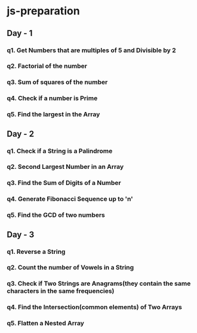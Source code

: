 # js-preparation

## Day - 1

### q1. Get Numbers that are multiples of 5 and Divisible by 2

### q2. Factorial of the number

### q3. Sum of squares of the number

### q4. Check if a number is Prime

### q5. Find the largest in the Array

## Day - 2

### q1. Check if a String is a Palindrome

### q2. Second Largest Number in an Array

### q3. Find the Sum of Digits of a Number

### q4. Generate Fibonacci Sequence up to 'n'

### q5. Find the GCD of two numbers

## Day - 3

### q1. Reverse a String

### q2. Count the number of Vowels in a String

### q3. Check if Two Strings are Anagrams(they contain the same characters in the same frequencies)

### q4. Find the Intersection(common elements) of Two Arrays

### q5. Flatten a Nested Array
